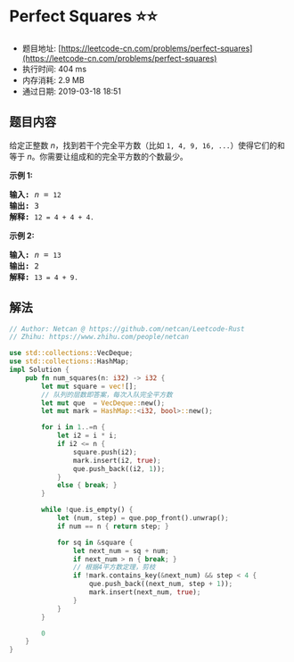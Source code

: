 # Perfect Squares :star::star:
- 题目地址: [https://leetcode-cn.com/problems/perfect-squares](https://leetcode-cn.com/problems/perfect-squares)
- 执行时间: 404 ms 
- 内存消耗: 2.9 MB
- 通过日期: 2019-03-18 18:51

## 题目内容
<p>给定正整数 <em>n</em>，找到若干个完全平方数（比如 <code>1, 4, 9, 16, ...</code>）使得它们的和等于<em> n</em>。你需要让组成和的完全平方数的个数最少。</p>

<p><strong>示例 1:</strong></p>

<pre><strong>输入:</strong> <em>n</em> = <code>12</code>
<strong>输出:</strong> 3 
<strong>解释: </strong><code>12 = 4 + 4 + 4.</code></pre>

<p><strong>示例 2:</strong></p>

<pre><strong>输入:</strong> <em>n</em> = <code>13</code>
<strong>输出:</strong> 2
<strong>解释: </strong><code>13 = 4 + 9.</code></pre>


## 解法
```rust
// Author: Netcan @ https://github.com/netcan/Leetcode-Rust
// Zhihu: https://www.zhihu.com/people/netcan

use std::collections::VecDeque;
use std::collections::HashMap;
impl Solution {
    pub fn num_squares(n: i32) -> i32 {
        let mut square = vec![];
        // 队列的层数即答案，每次入队完全平方数
        let mut que  = VecDeque::new();
        let mut mark = HashMap::<i32, bool>::new();

        for i in 1..=n {
            let i2 = i * i;
            if i2 <= n {
                square.push(i2);
                mark.insert(i2, true);
                que.push_back((i2, 1));
            }
            else { break; }
        }

        while !que.is_empty() {
            let (num, step) = que.pop_front().unwrap();
            if num == n { return step; }

            for sq in &square {
                let next_num = sq + num;
                if next_num > n { break; }
                // 根据4平方数定理，剪枝
                if !mark.contains_key(&next_num) && step < 4 {
                    que.push_back((next_num, step + 1));
                    mark.insert(next_num, true);
                }
            }
        }

        0
    }
}


```